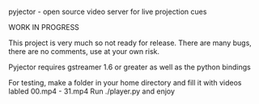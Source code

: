 pyjector - open source video server for live projection cues

WORK IN PROGRESS

This project is very much so not ready for release.  There are many bugs, there are no comments, use at your own risk.

Pyjector requires gstreamer 1.6 or greater as well as the python bindings

For testing, make a folder in your home directory and fill it with videos labled 00.mp4 - 31.mp4
Run ./player.py and enjoy
